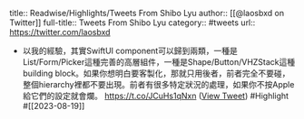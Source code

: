 title:: Readwise/Highlights/Tweets From Shibo Lyu
author:: [[@laosbxd on Twitter]]
full-title:: Tweets From Shibo Lyu
category:: #tweets
url:: https://twitter.com/laosbxd
- 以我的經驗，其實SwiftUI component可以歸到兩類，一種是List/Form/Picker這種完善的高層組件，一種是Shape/Button/VHZStack這種building block。如果你想明白要客製化，那就只用後者，前者完全不要碰，整個hierarchy裡都不要出現。前者有很多特定狀況的處理，如果你不按Apple給它們的設定就會爛。 https://t.co/JCuHs1qNxn ([View Tweet](https://twitter.com/laosbxd/status/1620648440387756035)) #Highlight #[[2023-08-19]]
